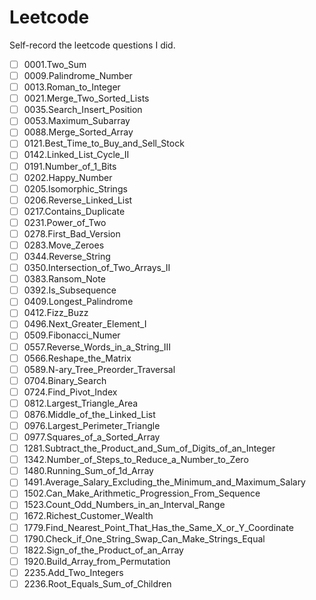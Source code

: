 # Leetcode
Self-record the leetcode questions I did.

- [ ] 0001.Two_Sum
- [ ] 0009.Palindrome_Number
- [ ] 0013.Roman_to_Integer
- [ ] 0021.Merge_Two_Sorted_Lists
- [ ] 0035.Search_Insert_Position
- [ ] 0053.Maximum_Subarray
- [ ] 0088.Merge_Sorted_Array
- [ ] 0121.Best_Time_to_Buy_and_Sell_Stock
- [ ] 0142.Linked_List_Cycle_II
- [ ] 0191.Number_of_1_Bits
- [ ] 0202.Happy_Number
- [ ] 0205.Isomorphic_Strings
- [ ] 0206.Reverse_Linked_List
- [ ] 0217.Contains_Duplicate
- [ ] 0231.Power_of_Two
- [ ] 0278.First_Bad_Version
- [ ] 0283.Move_Zeroes
- [ ] 0344.Reverse_String
- [ ] 0350.Intersection_of_Two_Arrays_II
- [ ] 0383.Ransom_Note
- [ ] 0392.Is_Subsequence
- [ ] 0409.Longest_Palindrome
- [ ] 0412.Fizz_Buzz
- [ ] 0496.Next_Greater_Element_I
- [ ] 0509.Fibonacci_Numer
- [ ] 0557.Reverse_Words_in_a_String_III
- [ ] 0566.Reshape_the_Matrix
- [ ] 0589.N-ary_Tree_Preorder_Traversal
- [ ] 0704.Binary_Search
- [ ] 0724.Find_Pivot_Index
- [ ] 0812.Largest_Triangle_Area
- [ ] 0876.Middle_of_the_Linked_List
- [ ] 0976.Largest_Perimeter_Triangle
- [ ] 0977.Squares_of_a_Sorted_Array
- [ ] 1281.Subtract_the_Product_and_Sum_of_Digits_of_an_Integer
- [ ] 1342.Number_of_Steps_to_Reduce_a_Number_to_Zero
- [ ] 1480.Running_Sum_of_1d_Array
- [ ] 1491.Average_Salary_Excluding_the_Minimum_and_Maximum_Salary
- [ ] 1502.Can_Make_Arithmetic_Progression_From_Sequence
- [ ] 1523.Count_Odd_Numbers_in_an_Interval_Range
- [ ] 1672.Richest_Customer_Wealth
- [ ] 1779.Find_Nearest_Point_That_Has_the_Same_X_or_Y_Coordinate
- [ ] 1790.Check_if_One_String_Swap_Can_Make_Strings_Equal
- [ ] 1822.Sign_of_the_Product_of_an_Array
- [ ] 1920.Build_Array_from_Permutation
- [ ] 2235.Add_Two_Integers
- [ ] 2236.Root_Equals_Sum_of_Children
